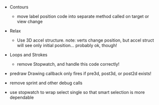 - Contours
    - move label position code into separate method called on target or view change

- Relax
    - Use 3D accel structure.  note: verts change position, but accel struct will see only initial position... probably ok, though!

- Loops and Strokes
    - remove Stopwatch, and handle this code correctly!

- predraw Drawing callback only fires if pre3d, post3d, or post2d exists!
- remove sprint and other debug calls
- use stopwatch to wrap select single so that smart selection is more dependable
